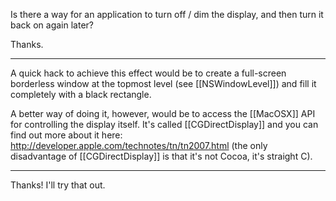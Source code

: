 Is there a way for an application to turn off / dim the display, and then turn it back on again later?

Thanks.

----

A quick hack to achieve this effect would be to create a full-screen borderless window at the topmost level (see [[NSWindowLevel]]) and fill it completely with a black rectangle.

A better way of doing it, however, would be to access the [[MacOSX]] API for controlling the display itself. It's called [[CGDirectDisplay]] and you can find out more about it here: http://developer.apple.com/technotes/tn/tn2007.html (the only disadvantage of [[CGDirectDisplay]] is that it's not Cocoa, it's straight C).

----

Thanks! I'll try that out.